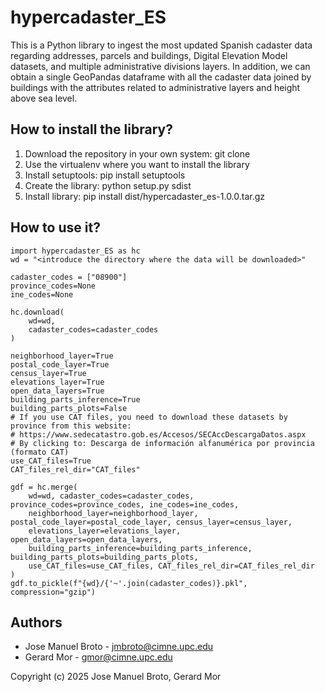 # hypercadaster_ES

This is a Python library to ingest the most updated Spanish cadaster data regarding addresses, parcels and buildings,
Digital Elevation Model datasets, and multiple administrative divisions layers. In addition, we can obtain a single
GeoPandas dataframe with all the cadaster data joined by buildings with the attributes related to administrative layers
and height above sea level.

## How to install the library?
1. Download the repository in your own system: git clone
2. Use the virtualenv where you want to install the library
3. Install setuptools: pip install setuptools
4. Create the library: python setup.py sdist
5. Install library: pip install dist/hypercadaster_es-1.0.0.tar.gz

## How to use it?
```
import hypercadaster_ES as hc
wd = "<introduce the directory where the data will be downloaded>"

cadaster_codes = ["08900"]
province_codes=None
ine_codes=None

hc.download(
    wd=wd,
    cadaster_codes=cadaster_codes
)

neighborhood_layer=True
postal_code_layer=True
census_layer=True
elevations_layer=True
open_data_layers=True
building_parts_inference=True
building_parts_plots=False
# If you use CAT files, you need to download these datasets by province from this website:
# https://www.sedecatastro.gob.es/Accesos/SECAccDescargaDatos.aspx
# By clicking to: Descarga de información alfanumérica por provincia (formato CAT) 
use_CAT_files=True
CAT_files_rel_dir="CAT_files"

gdf = hc.merge(
    wd=wd, cadaster_codes=cadaster_codes, province_codes=province_codes, ine_codes=ine_codes,
    neighborhood_layer=neighborhood_layer, postal_code_layer=postal_code_layer, census_layer=census_layer,
    elevations_layer=elevations_layer, open_data_layers=open_data_layers,
    building_parts_inference=building_parts_inference, building_parts_plots=building_parts_plots,
    use_CAT_files=use_CAT_files, CAT_files_rel_dir=CAT_files_rel_dir
)
gdf.to_pickle(f"{wd}/{'~'.join(cadaster_codes)}.pkl", compression="gzip")
```

## Authors
- Jose Manuel Broto - jmbroto@cimne.upc.edu
- Gerard Mor - gmor@cimne.upc.edu
  
Copyright (c) 2025 Jose Manuel Broto, Gerard Mor
